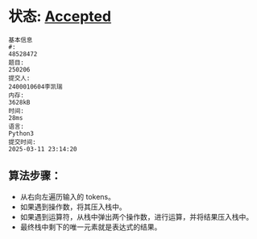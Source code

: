 # 状态: [Accepted](http://xzmdsa.openjudge.cn/2025hw2/solution/48528472/)
```
基本信息
#:
48528472
题目:
250206
提交人:
2400010604李凯瑞
内存:
3628kB
时间:
28ms
语言:
Python3
提交时间:
2025-03-11 23:14:20
```

## 算法步骤：
- 从右向左遍历输入的 tokens。
- 如果遇到操作数，将其压入栈中。
- 如果遇到运算符，从栈中弹出两个操作数，进行运算，并将结果压入栈中。
- 最终栈中剩下的唯一元素就是表达式的结果。

